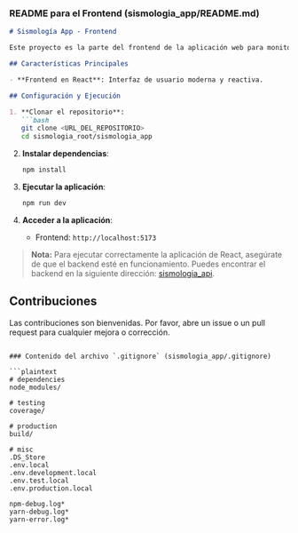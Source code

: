 ### README para el Frontend (sismologia_app/README.md)

```markdown
# Sismología App - Frontend

Este proyecto es la parte del frontend de la aplicación web para monitorear y comentar sobre eventos sísmicos. Está desarrollado en React utilizando Vite.

## Características Principales

- **Frontend en React**: Interfaz de usuario moderna y reactiva.

## Configuración y Ejecución

1. **Clonar el repositorio**:
   ```bash
   git clone <URL_DEL_REPOSITORIO>
   cd sismologia_root/sismologia_app
   ```

2. **Instalar dependencias**:
   ```bash
   npm install
   ```

3. **Ejecutar la aplicación**:
   ```bash
   npm run dev
   ```

4. **Acceder a la aplicación**:
   - Frontend: `http://localhost:5173`

> **Nota:** Para ejecutar correctamente la aplicación de React, asegúrate de que el backend esté en funcionamiento. Puedes encontrar el backend en la siguiente dirección: [sismologia_api](https://github.com/luismontanor/sismologia_api).

## Contribuciones

Las contribuciones son bienvenidas. Por favor, abre un issue o un pull request para cualquier mejora o corrección.
```

### Contenido del archivo `.gitignore` (sismologia_app/.gitignore)

```plaintext
# dependencies
node_modules/

# testing
coverage/

# production
build/

# misc
.DS_Store
.env.local
.env.development.local
.env.test.local
.env.production.local

npm-debug.log*
yarn-debug.log*
yarn-error.log*
```
